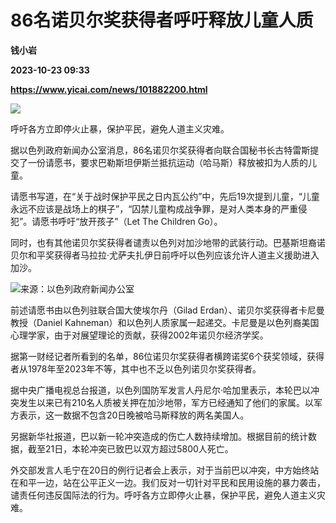 # 86名诺贝尔奖获得者呼吁释放儿童人质
**钱小岩**

**2023-10-23 09:33**

**https://www.yicai.com/news/101882200.html**

![](https://imgcdn.yicai.com/uppics/slides/2023/10/5b9c1cf113a24e5462afae78b6af51fb.jpg)

呼吁各方立即停火止暴，保护平民，避免人道主义灾难。

据以色列政府新闻办公室消息，86名诺贝尔奖获得者向联合国秘书长古特雷斯提交了一份请愿书，要求巴勒斯坦伊斯兰抵抗运动（哈马斯）释放被扣为人质的儿童。

请愿书写道，在“关于战时保护平民之日内瓦公约”中，先后19次提到儿童，“儿童永远不应该是战场上的棋子”，“囚禁儿童构成战争罪，是对人类本身的严重侵犯”。请愿书呼吁“放开孩子”（Let The Children Go）。

同时，也有其他诺贝尔奖获得者谴责以色列对加沙地带的武装行动。巴基斯坦裔诺贝尔和平奖获得者马拉拉·尤萨夫扎伊日前呼吁以色列应该允许人道主义援助进入加沙。

![来源：以色列政府新闻办公室](https://imgcdn.yicai.com/uppics/images/2023/10/fab0c27b5867011e37840b7efb1434ea.jpg)

前述请愿书由以色列驻联合国大使埃尔丹（Gilad Erdan）、诺贝尔奖获得者卡尼曼教授（Daniel Kahneman）和以色列人质家属一起递交。卡尼曼是以色列裔美国心理学家，由于对展望理论的贡献，获得2002年诺贝尔经济学奖。

据第一财经记者所看到的名单，86位诺贝尔奖获得者横跨诺奖6个获奖领域，获得者从1978年至2023年不等，其中也不乏以色列诺贝尔奖获得者。

据中央广播电视总台报道，以色列国防军发言人丹尼尔·哈加里表示，本轮巴以冲突发生以来已有210名人质被关押在加沙地带，军方已经通知了他们的家属。以军方表示，这一数据不包含20日晚被哈马斯释放的两名美国人。

另据新华社报道，巴以新一轮冲突造成的伤亡人数持续增加。根据目前的统计数据，截至21日，本轮冲突已致巴以双方超过5800人死亡。

外交部发言人毛宁在20日的例行记者会上表示，对于当前巴以冲突，中方始终站在和平一边，站在公平正义一边。我们反对一切针对平民和民用设施的暴力袭击，谴责任何违反国际法的行为。呼吁各方立即停火止暴，保护平民，避免人道主义灾难。